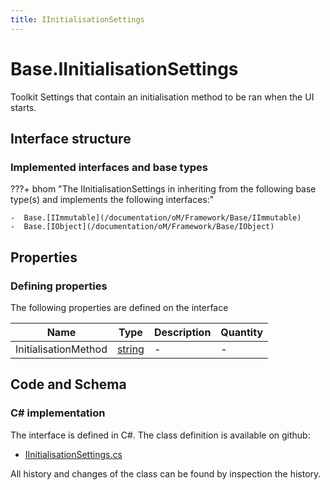 ```yaml
---
title: IInitialisationSettings
---
```


# Base.IInitialisationSettings

Toolkit Settings that contain an initialisation method to be ran when the UI starts.

## Interface structure

### Implemented interfaces and base types

???+ bhom "The IInitialisationSettings in inheriting from the following base type(s) and implements the following interfaces:"

    -  Base.[IImmutable](/documentation/oM/Framework/Base/IImmutable)
    -  Base.[IObject](/documentation/oM/Framework/Base/IObject)


## Properties



### Defining properties

The following properties are defined on the interface

| Name             | Type             | Description      | Quantity         |
|------------------|------------------|------------------|------------------|
| InitialisationMethod | [string](https://learn.microsoft.com/en-us/dotnet/api/System.String?view=netstandard-2.0) | - | - |


## Code and Schema

### C# implementation

The interface is defined in C#. The class definition is available on github:

- [IInitialisationSettings.cs](https://github.com/BHoM/BHoM/blob/develop/BHoM/Interface/IInitialisationSettings.cs)

All history and changes of the class can be found by inspection the history.
